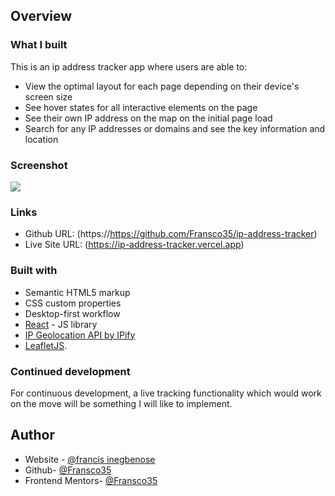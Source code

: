 ## Overview

### What I built

This is an ip address tracker app where users are able to:

- View the optimal layout for each page depending on their device's screen size
- See hover states for all interactive elements on the page
- See their own IP address on the map on the initial page load
- Search for any IP addresses or domains and see the key information and location

### Screenshot

![](./screenshot.jpg)

### Links

- Github URL: (https://https://github.com/Fransco35/ip-address-tracker)
- Live Site URL: (https://ip-address-tracker.vercel.app)

### Built with

- Semantic HTML5 markup
- CSS custom properties
- Desktop-first workflow
- [React](https://reactjs.org/) - JS library
- [IP Geolocation API by IPify](https://geo.ipify.org/)
- [LeafletJS](https://leafletjs.com/).

### Continued development

For continuous development, a live tracking functionality which would work on the move will be something I will like to implement.

## Author

- Website - [@francis inegbenose](https://www.francisinegbenose.vercel.app)
- Github- [@Fransco35](https://github.com/Fransco35)
- Frontend Mentors- [@Fransco35](https://www.frontendmentor.io/profile/Fransco35)
